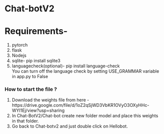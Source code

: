 # Chat-botV2
<h1>Requirements-</h1>
<ol>
  
<li>pytorch</li>
<li>flask</li>
<li>Nodejs</li>
<li>sqlite- pip install sqlite3</li>
<li>languagecheck(optional)- pip install language-check<br>
You can turn off the language check by setting USE_GRAMMAR variable in app.py to False</li></ol>

<h3>How to start the file ?</h3>
  <ol>
    <li>Download the weights file from here -https://drive.google.com/file/d/1oZ2qSjWD3VbKR1OVyO3OXyHHc-WYI1Ej/view?usp=sharing</li>
    <li>In Chat-BotV2/Chat-bot create new folder model and place this weights in that folder.</li>
    <li>Go back to Chat-botv2 and just double click on Hellobot.</li>
  </ol>


